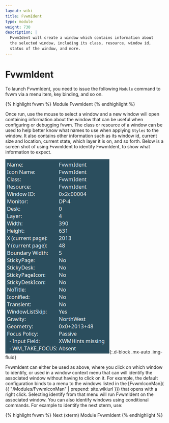 ```yaml
---
layout: wiki
title: FvwmIdent
type: module
weight: 730
description: |
  FvwmIdent will create a window which contains information about
  the selected window, including its class, resource, window id,
  status of the window, and more.
---
```


# FvwmIdent

To launch FvwmIdent, you need to issue the following `Module` command
to fvwm via a menu item, key binding, and so on.

{% highlight fvwm %}
Module FvwmIdent
{% endhighlight %}

Once run, use the mouse to select a window and a new window will open
containing information about the window that can be useful when configuring
or debugging fvwm. The class or resource of a window can be used to help
better know what names to use when applying `Styles` to the window. It also
contains other information such as its window id, current size and location,
current state, which layer it is on, and so forth. Below is a screen shot
of using FvwmIdent to identify FvwmIdent, to show what information to expect.

![Screen shot of FvwmIdent's output display.](FvwmIdent_scrot.png){:.d-block .mx-auto .img-fluid}

FvwmIdent can either be used as above, where you click on which window to
identify, or used in a window context menu that can will identify the
associated window without having to click on it. For example, the default
configuration binds to a menu to the windows listed in the [FvwmIconMan](
{{ "/Modules/FvwmIconMan" | prepend: site.wikiurl }}) that opens with
a right click. Selecting identify from that menu will run FvwmIdent on
the associated window. You can also identify windows using conditional
commands. For example to identify the next xterm, use:

{% highlight fvwm %}
Next (xterm) Module FvwmIdent
{% endhighlight %}
